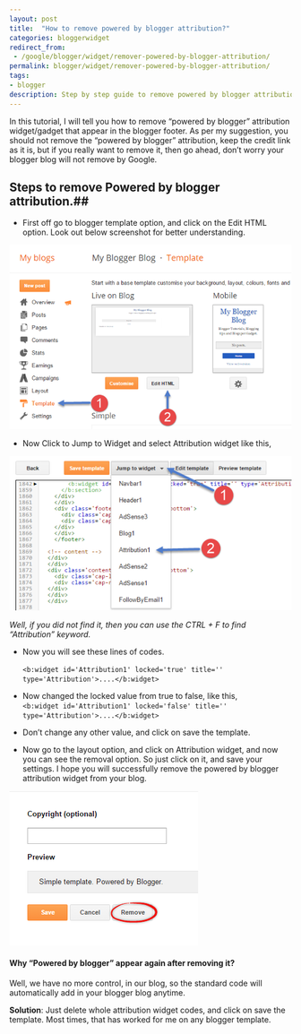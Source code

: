 ```yaml
---
layout: post
title:  "How to remove powered by blogger attribution?"
categories: bloggerwidget
redirect_from:
 - /google/blogger/widget/remover-powered-by-blogger-attribution/
permalink: blogger/widget/remover-powered-by-blogger-attribution/
tags: 
- blogger
description: Step by step guide to remove powered by blogger attribution from your blog.
---
```


In this tutorial, I will tell you how to remove “powered by blogger” attribution widget/gadget that appear in the blogger footer. As per my suggestion, you should not remove the “powered by blogger” attribution, keep the credit link as it is, but if you really want to remove it, then go ahead, don’t worry your blogger blog will not remove by Google.

## Steps to remove Powered by blogger attribution.##

- First off go to blogger template option, and click on the Edit HTML option. Look out below screenshot for better understanding.

<img class="img-responsive" alt="Blogger Template - Edit HTML" src="/images/blogger-template-edit-html.png" title="Blogger Template - Edit HTML" /><br />

- Now Click to Jump to Widget and select Attribution widget like this,

<img class="img-responsive" alt="Powered by blogger attribution widget" src="/images/blogger-attribution-widget.png" title="Powered by blogger attribution widget"/><br />

*Well, if you did not find it, then you can use the CTRL + F to find “Attribution” keyword.*

- Now you will see these lines of codes.<br/>

    `<b:widget id='Attribution1' locked='true' title='' type='Attribution'>....</b:widget>`

- Now changed the locked value from true to false, like this,<br/>
   `<b:widget id='Attribution1' locked='false' title='' type='Attribution'>....</b:widget>`

- Don’t change any other value, and click on save the template.

- Now go to the layout option, and click on Attribution widget, and now you can see the removal option. So just click on it, and save your settings. I hope you will successfully remove the powered by blogger attribution widget from your blog.

<img class="img-responsive" alt="Remove powered by blogger attribution widget" src="/images/remove-powered-by-blogger-attribution-widget.png" title="Remove powered by blogger attribution widget" /><br />


#### Why “Powered by blogger” appear again after removing it? ####

Well, we have no more control, in our blog, so the standard code will automatically add in your blogger blog anytime.

**Solution**: Just delete whole attribution widget codes, and click on save the template. Most times, that has worked for me on any blogger template.
